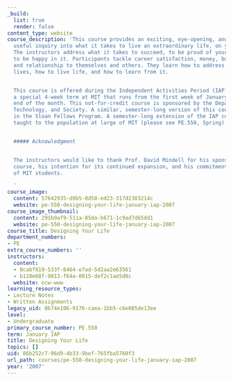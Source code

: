 ```yaml
---
_build:
  list: true
  render: false
content_type: website
course_description: 'This course provides an exciting, eye-opening, and thoroughly
  useful inquiry into what it takes to live an extraordinary life, on your own terms.
  The instructors address what it takes to succeed, to be proud of your life, and
  to be happy in it. Participants tackle career satisfaction, money, body, vices,
  and relationship to themselves and others. They learn how to address issues in their
  lives, how to live life, and how to learn from it.


  This course is offered during the Independent Activities Period (IAP), which is
  a special 4-week term at MIT that runs from the first week of January until the
  end of the month. This not-for-credit course is sponsored by the Department of Science,
  Technology, and Society. A similar, semester-long version of this course is taught
  in the Sloan Fellows Program. A semester-long extension of the IAP course is also
  taught to the population at large of MIT (please see PE.550, Spring).


  ##### Acknowledgment


  The instructors would like to thank Prof. David Mindell for his sponsorship of this
  course, his intention for its continued expansion, and his commitment to the well-being
  of MIT students.

  '
course_image:
  content: 57642935-d9b5-0d50-ed23-317d2303214c
  website: pe-550-designing-your-life-january-iap-2007
course_image_thumbnail:
  content: 291b9af9-511a-85da-b671-1c9ad7d65dd1
  website: pe-550-designing-your-life-january-iap-2007
course_title: Designing Your Life
department_numbers:
- PE
extra_course_numbers: ''
instructors:
  content:
  - 8cabf819-533f-6464-e7ad-5d2aa2e63561
  - b120e68f-9813-f64a-0015-def2c1ae5d8c
  website: ocw-www
learning_resource_types:
- Lecture Notes
- Written Assignments
legacy_uid: 0b74e106-9176-caea-1bb5-c6e085de13ee
level:
- Undergraduate
primary_course_number: PE.550
term: January IAP
title: Designing Your Life
topics: []
uid: 86b252c7-96d9-4b33-9bef-765fba5760f3
url_path: courses/pe-550-designing-your-life-january-iap-2007
year: '2007'
---
```

